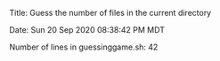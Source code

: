 
Title: Guess the number of files in the current directory

Date: 
Sun 20 Sep 2020 08:38:42 PM MDT

Number of lines in guessinggame.sh: 
42
